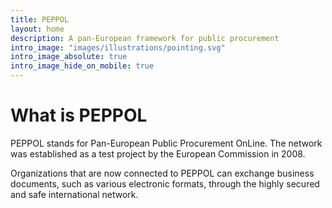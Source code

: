 ```yaml
---
title: PEPPOL
layout: home
description: A pan-European framework for public procurement
intro_image: "images/illustrations/pointing.svg"
intro_image_absolute: true
intro_image_hide_on_mobile: true
---
```


# What is PEPPOL

PEPPOL stands for Pan-European Public Procurement OnLine. The network was
established as a test project by the European Commission in 2008.

Organizations that are now connected to PEPPOL can exchange business documents,
such as various electronic formats, through the highly secured and safe
international network.
